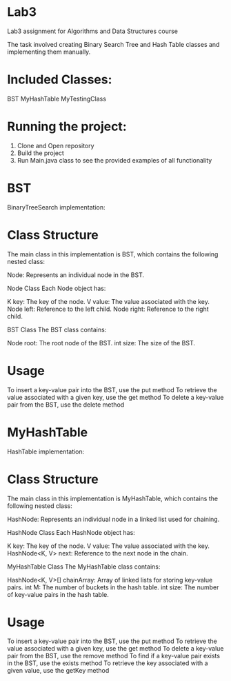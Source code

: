# Lab3
 Lab3 assignment for Algorithms and Data Structures course

 The task involved creating Binary Search Tree and Hash Table classes and implementing them manually.

 # Included Classes:
  BST
  MyHashTable
  MyTestingClass

 # Running the project:
 1. Clone and Open repository
 2. Build the project
 3. Run Main.java class to see the provided examples of all functionality


 # BST
 BinaryTreeSearch implementation:
 
 # Class Structure
  The main class in this implementation is BST, which contains the following nested class:

Node: Represents an individual node in the BST.

  Node Class
Each Node object has:

K key: The key of the node.
V value: The value associated with the key.
Node left: Reference to the left child.
Node right: Reference to the right child.

  BST Class
The BST class contains:

Node root: The root node of the BST.
int size: The size of the BST.

# Usage
To insert a key-value pair into the BST, use the put method
To retrieve the value associated with a given key, use the get method
To delete a key-value pair from the BST, use the delete method


# MyHashTable
HashTable implementation:

# Class Structure
The main class in this implementation is MyHashTable, which contains the following nested class:

HashNode: Represents an individual node in a linked list used for chaining.

  HashNode Class
Each HashNode object has:

K key: The key of the node.
V value: The value associated with the key.
HashNode<K, V> next: Reference to the next node in the chain.

  MyHashTable Class
The MyHashTable class contains:

HashNode<K, V>[] chainArray: Array of linked lists for storing key-value pairs.
int M: The number of buckets in the hash table.
int size: The number of key-value pairs in the hash table.

# Usage
To insert a key-value pair into the BST, use the put method
To retrieve the value associated with a given key, use the get method
To delete a key-value pair from the BST, use the remove method
To find if a key-value pair exists in the BST, use the exists method
To retrieve the key associated with a given value, use the getKey method

